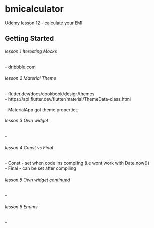 # bmicalculator

Udemy lesson 12 - calculate your BMI

## Getting Started
<h6>lesson 1 Iteresting Mocks</h6>
- dribbble.com
<h6>lesson 2 Material Theme</h6>
- flutter.dev/docs/cookbook/design/themes
<br> - https://api.flutter.dev/flutter/material/ThemeData-class.html
<br><br> - MaterialApp got theme properties;
<h6>lesson 3 Own widget</h6>
-
<h6>lesson 4 Const vs Final</h6>
- Const - set when code ins compiling (i.e wont work with Date.now())
<br /> - Final - can be set after compiling
<h6>lesson 5 Own widget continued</h6>
-
<h6>lesson 6 Enums</h6>
-